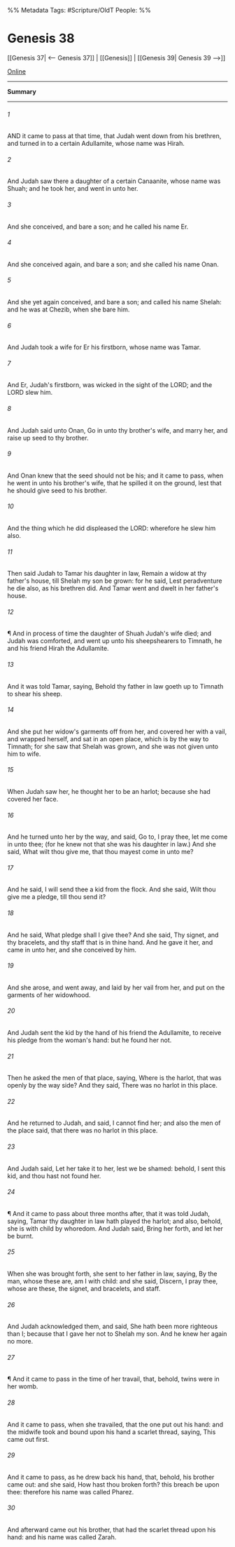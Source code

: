 

%% Metadata
Tags: #Scripture/OldT
People: 
%%
# Genesis 38
[[Genesis 37| <-- Genesis 37]] | [[Genesis]] | [[Genesis 39| Genesis 39 -->]]

[Online](https://churchofjesuschrist.org/study/scriptures/ot/gen/38?lang=eng)

---
__Summary__



---

###### 1
AND it came to pass at that time, that Judah went down from his brethren, and turned in to a certain Adullamite, whose name was Hirah.
###### 2
And Judah saw there a daughter of a certain Canaanite, whose name was Shuah; and he took her, and went in unto her.
###### 3
And she conceived, and bare a son; and he called his name Er.
###### 4
And she conceived again, and bare a son; and she called his name Onan.
###### 5
And she yet again conceived, and bare a son; and called his name Shelah: and he was at Chezib, when she bare him.
###### 6
And Judah took a wife for Er his firstborn, whose name was Tamar.
###### 7
And Er, Judah's firstborn, was wicked in the sight of the LORD; and the LORD slew him.
###### 8
And Judah said unto Onan, Go in unto thy brother's wife, and marry her, and raise up seed to thy brother.
###### 9
And Onan knew that the seed should not be his; and it came to pass, when he went in unto his brother's wife, that he spilled it on the ground, lest that he should give seed to his brother.
###### 10
And the thing which he did displeased the LORD: wherefore he slew him also.
###### 11
Then said Judah to Tamar his daughter in law, Remain a widow at thy father's house, till Shelah my son be grown: for he said, Lest peradventure he die also, as his brethren did.  And Tamar went and dwelt in her father's house.
###### 12
¶ And in process of time the daughter of Shuah Judah's wife died; and Judah was comforted, and went up unto his sheepshearers to Timnath, he and his friend Hirah the Adullamite.
###### 13
And it was told Tamar, saying, Behold thy father in law goeth up to Timnath to shear his sheep.
###### 14
And she put her widow's garments off from her, and covered her with a vail, and wrapped herself, and sat in an open place, which is by the way to Timnath; for she saw that Shelah was grown, and she was not given unto him to wife.
###### 15
When Judah saw her, he thought her to be an harlot; because she had covered her face.
###### 16
And he turned unto her by the way, and said, Go to, I pray thee, let me come in unto thee; (for he knew not that she was his daughter in law.) And she said, What wilt thou give me, that thou mayest come in unto me?
###### 17
And he said, I will send thee a kid from the flock.  And she said, Wilt thou give me a pledge, till thou send it?
###### 18
And he said, What pledge shall I give thee?  And she said, Thy signet, and thy bracelets, and thy staff that is in thine hand.  And he gave it her, and came in unto her, and she conceived by him.
###### 19
And she arose, and went away, and laid by her vail from her, and put on the garments of her widowhood.
###### 20
And Judah sent the kid by the hand of his friend the Adullamite, to receive his pledge from the woman's hand: but he found her not.
###### 21
Then he asked the men of that place, saying, Where is the harlot, that was openly by the way side?  And they said, There was no harlot in this place.
###### 22
And he returned to Judah, and said, I cannot find her; and also the men of the place said, that there was no harlot in this place.
###### 23
And Judah said, Let her take it to her, lest we be shamed: behold, I sent this kid, and thou hast not found her.
###### 24
¶ And it came to pass about three months after, that it was told Judah, saying, Tamar thy daughter in law hath played the harlot; and also, behold, she is with child by whoredom.  And Judah said, Bring her forth, and let her be burnt.
###### 25
When she was brought forth, she sent to her father in law, saying, By the man, whose these are, am I with child: and she said, Discern, I pray thee, whose are these, the signet, and bracelets, and staff.
###### 26
And Judah acknowledged them, and said, She hath been more righteous than I; because that I gave her not to Shelah my son.  And he knew her again no more.
###### 27
¶ And it came to pass in the time of her travail, that, behold, twins were in her womb.
###### 28
And it came to pass, when she travailed, that the one put out his hand: and the midwife took and bound upon his hand a scarlet thread, saying, This came out first.
###### 29
And it came to pass, as he drew back his hand, that, behold, his brother came out: and she said, How hast thou broken forth? this breach be upon thee: therefore his name was called Pharez.
###### 30
And afterward came out his brother, that had the scarlet thread upon his hand: and his name was called Zarah.



